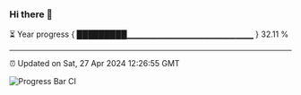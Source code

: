 ### Hi there 👋

⏳ Year progress { █████████▁▁▁▁▁▁▁▁▁▁▁▁▁▁▁▁▁▁▁▁▁ } 32.11 %

---

⏰ Updated on Sat, 27 Apr 2024 12:26:55 GMT

![Progress Bar CI](https://github.com/liununu/liununu/workflows/Progress%20Bar%20CI/badge.svg)
